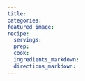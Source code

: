 ```yaml
---
title:
categories:
featured_image:
recipe:
  servings:
  prep:
  cook:
  ingredients_markdown:
  directions_markdown:
---
```

